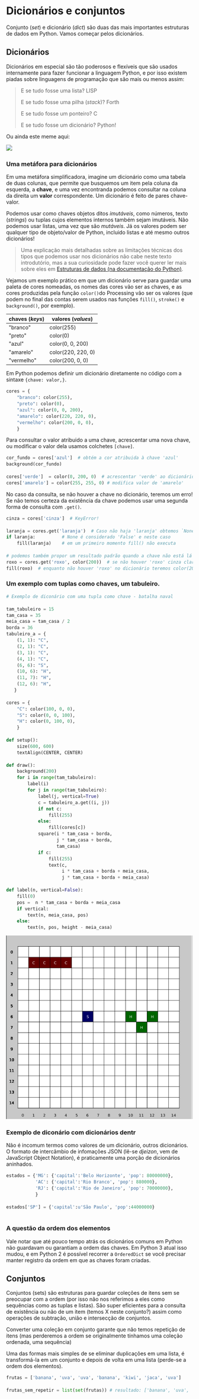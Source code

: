 # Dicionários e conjuntos

Conjunto (*set*) e dicionário (*dict*) são duas das mais importantes estruturas de dados em Python. Vamos começar pelos dicionários. 

## Dicionários

Dicionários em especial são tão poderosos e flexíveis que são usados internamente para fazer funcionar a linguagem Python, e por isso existem piadas sobre linguagens de programação que são mais ou menos assim:

> E se tudo fosse uma lista? LISP
> 
> E se tudo fosse uma pilha (*stack*)? Forth
>
> E se tudo fosse um ponteiro? C
> 
> E se tudo fosse um dicionário? Python!

Ou ainda este meme aqui:

![](https://pbs.twimg.com/media/EelzOpCX0AAIeYV?format=png&name=small)

### Uma metáfora para dicionários

Em uma metáfora simplificadora, imagine um dicionário como uma tabela de duas colunas, que permite que busquemos um item pela coluna da esquerda, a **chave**, e uma vez encontranda podemos consultar na coluna da direita um **valor** correspondente. Um dicionário é feito de pares chave-valor. 

Podemos usar como chaves objetos ditos *imutáveis*, como números, texto (*strings*) ou tuplas cujos elementos internos também sejam imutáveis. Não podemos usar listas, uma vez que são *mutáveis*. Já os valores podem ser qualquer tipo de objeto/valor de Python, incluido listas e até mesmo outros dicionários!

> Uma explicação mais detalhadas sobre as limitações técnicas dos tipos que podemos usar nos dicionários não cabe neste texto introdutório, mas a sua curiosidade pode fazer você querer ler mais sobre eles em [Estruturas de dados (na documentação do Python)](https://docs.python.org/pt-br/3/tutorial/datastructures.html#dictionaries).

Vejamos um exemplo prático em que um dicionário serve para guardar uma paleta de cores nomeadas, os nomes das cores vão ser as chaves, e as cores produzidas pela função `color()`do Processing vão ser os valores (que podem no final das contas serem usados nas funções `fill()`, `stroke()` e `background()`, por exemplo).

| chaves (*keys*) | valores (*values*) |
| --------------- | ------------------ |
| "branco"        | color(255)         |
| "preto"         | color(0)           |
| "azul"          | color(0, 0, 200)   |
| "amarelo"       | color(220, 220, 0) |
| "vermelho"      | color(200, 0, 0)   |

Em Python podemos definir um dicionário diretamente no código com a sintaxe `{chave: valor,}`.

```python
cores = {
    "branco": color(255),
    "preto": color(0),
    "azul": color(0, 0, 200), 
    "amarelo": color(220, 220, 0),
    "vermelho": color(200, 0, 0),
    }
```

Para consultar o valor atribuido a uma chave, acrescentar uma nova chave, ou modificar o valor dela usamos colchetes `[chave]`.

```python
cor_fundo = cores['azul']  # obtém a cor atribuida à chave 'azul'
background(cor_fundo)

cores['verde']  = color(0, 200, 0)  # acrescentar 'verde' ao dicionário
cores['amarelo'] = color(255, 255, 0) # modifica valor de 'amarelo'
```

No caso da consulta, se não houver a chave no dicionário, teremos um erro! Se não temos certeza da existência da chave podemos usar uma segunda forma de consulta com `.get()`.

```python
cinza = cores['cinza']  # KeyError!

laranja = cores.get('laranja')  # Caso não haja 'laranja' obtemos `None`
if laranja:          # None é considerado 'False' e neste caso
    fill(laranja)    # em um primeiro momento fill() não executa

# podemos também propor um resultado padrão quando a chave não está lá
roxo = cores.get('roxo', color(200))  # se não houver 'roxo' cinza claro
fill(roxo)  # enquanto não houver 'roxo' no dicionário teremos color(200)
```

### Um exemplo com tuplas como chaves, um tabuleiro.

```python
# Exemplo de diconário com uma tupla como chave - batalha naval

tam_tabuleiro = 15
tam_casa = 35
meia_casa = tam_casa / 2
borda = 36
tabuleiro_a = {
    (1, 1): "C",
    (2, 1): "C",
    (3, 1): "C",
    (4, 1): "C",
    (6, 6): "S",
    (10, 6): "H",
    (11, 7): "H",
    (12, 6): "H",
   }

cores = {
    "C": color(100, 0, 0),
    "S": color(0, 0, 100),
    "H": color(0, 100, 0),
    }

def setup():
    size(600, 600)
    textAlign(CENTER, CENTER)
    
def draw():
    background(200)
    for i in range(tam_tabuleiro):
        label(i)
        for j in range(tam_tabuleiro):
            label(j, vertical=True)
            c = tabuleiro_a.get((i, j))
            if not c:
                fill(255)
            else:
                fill(cores[c])
            square(i * tam_casa + borda, 
                   j * tam_casa + borda, 
                   tam_casa)
            if c:
                fill(255)
                text(c,
                     i * tam_casa + borda + meia_casa, 
                     j * tam_casa + borda + meia_casa) 
     
def label(n, vertical=False):
    fill(0)
    pos =  n * tam_casa + borda + meia_casa 
    if vertical:
        text(n, meia_casa, pos)
    else:
        text(n, pos, height - meia_casa)

```

![imagem do tabuleiro aqui](assets/batalha-naval.png)


### Exemplo de diconário com dicionários dentr

Não é incomum termos como valores de um dicionário, outros dicionários. O formato de intercâmbio de infomações JSON (lê-se *djeizon*, vem de JavaScript Object Notation), é praticamente uma porção de dicionários aninhados.

```python
estados = {'MG': {'capital':'Belo Horizonte', 'pop': 80000000},
           'AC': {'capital':'Rio Branco', 'pop': 880000},
           'RJ': {'capital':'Rio de Janeiro', 'pop': 70000000}, 
           }

estados['SP'] = {'capital':u'São Paulo', 'pop':44000000}
   
```

### A questão da ordem dos elementos

Vale notar que até pouco tempo atrás os dicionários comuns em Python não guardavam ou garantiam a ordem das chaves. Em Python 3 atual isso mudou, e em Python 2 é possível recorrer a `OrderedDict` se você precisar manter registro da ordem em que as chaves foram criadas.

## Conjuntos

Conjuntos (sets) são estruturas para guardar coleções de itens sem se preocupar com a ordem (por isso não nos referimos a eles como sequências como as tuplas e listas). São super eficientes para a consulta de existência ou não de um item  (temos X neste conjunto?) assim como operações de subtração, união e intersecção de conjuntos. 

Converter uma coleção em conjunto garante que não temos repetição de itens (mas perderemos a ordem se originalmente tínhamos uma coleção ordenada, uma sequência)

Uma das formas mais simples de se eliminar duplicações em uma lista, é transformá-la em um conjunto e depois de volta em uma lista (perde-se a ordem dos elementos).

```python
frutas = ['banana', 'uva', 'uva', 'banana', 'kiwi', 'jaca', 'uva']

frutas_sem_repetir = list(set(frutas)) # resultado: ['banana', 'uva', 'kiwi', 'jaca']
```



